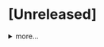 # [Unreleased]

<details>
    <summary>more...</summary>
    
    - 데모버전 상단에서 작품 선택할 수 있도록 추가.
    
    - reader.js submodule로 사용하지 않고 dependency로 추가
</details>
